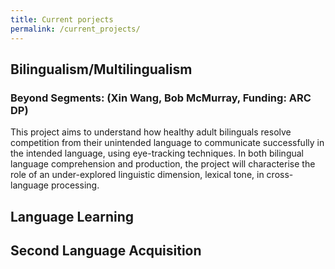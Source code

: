 ```yaml
---
title: Current porjects
permalink: /current_projects/
---
```


## Bilingualism/Multilingualism
### Beyond Segments: (Xin Wang, Bob McMurray, Funding: ARC DP)
This project aims to understand how healthy adult bilinguals resolve competition from their unintended language to communicate successfully in the intended language, using eye-tracking techniques. In both bilingual language comprehension and production, the project will characterise the role of an under-explored linguistic dimension, lexical tone, in cross-language processing. 

## Language Learning

## Second Language Acquisition

